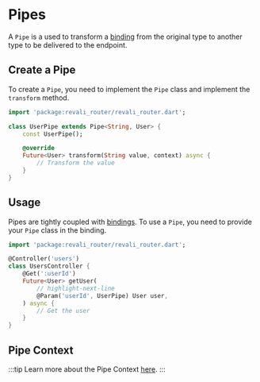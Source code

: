 # Pipes

A `Pipe` is a used to transform a [binding] from the original type to another type to be delivered to the endpoint.

## Create a Pipe

To create a `Pipe`, you need to implement the `Pipe` class and implement the `transform` method.

```dart title="lib/pipes/my_pipe.dart"
import 'package:revali_router/revali_router.dart';

class UserPipe extends Pipe<String, User> {
    const UserPipe();

    @override
    Future<User> transform(String value, context) async {
        // Transform the value
    }
}
```

## Usage

Pipes are tightly coupled with [bindings][binding-pipe-transform]. To use a `Pipe`, you need to provide your `Pipe` class in the binding.

```dart title="routes/controllers/my_controllers.dart"
import 'package:revali_router/revali_router.dart';

@Controller('users')
class UsersController {
    @Get(':userId')
    Future<User> getUser(
        // highlight-next-line
        @Param('userId', UserPipe) User user,
    ) async {
        // Get the user
    }
}
```

## Pipe Context

:::tip
Learn more about the Pipe Context [here][pipe-context].
:::

[binding]: ./20-binding.md
[pipe-context]: ../context/pipe.md
[binding-pipe-transform]: ./20-binding.md#pipe-transform
